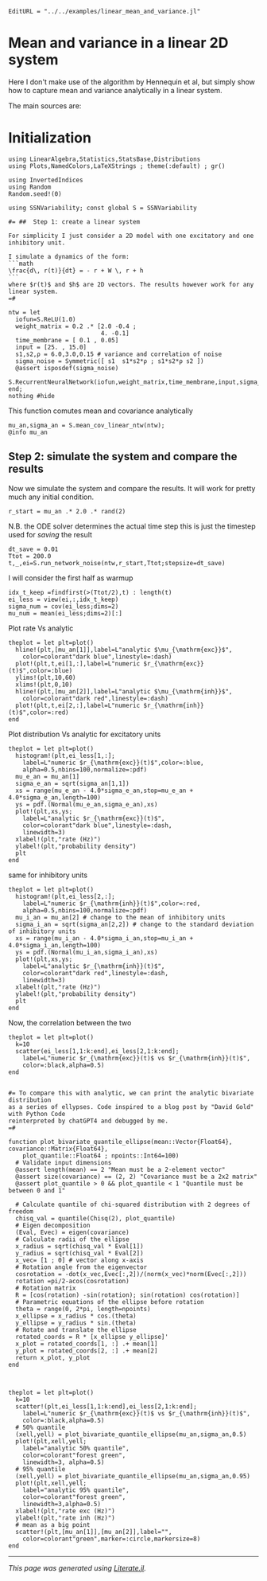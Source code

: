 ```@meta
EditURL = "../../examples/linear_mean_and_variance.jl"
```

# Mean and variance in a linear 2D system

Here I don't make use of the algorithm by Hennequin et al, but simply show how to capture
mean and variance analytically in a linear system.

The main sources are:

# Initialization

````@example linear_mean_and_variance
using LinearAlgebra,Statistics,StatsBase,Distributions
using Plots,NamedColors,LaTeXStrings ; theme(:default) ; gr()

using InvertedIndices
using Random
Random.seed!(0)

using SSNVariability; const global S = SSNVariability

#= ##  Step 1: create a linear system

For simplicity I just consider a 2D model with one excitatory and one
inhibitory unit.

I simulate a dynamics of the form:
```math
\frac{d\, r(t)}{dt} = - r + W \, r + h
```
where $r(t)$ and $h$ are 2D vectors. The results however work for any linear system.
=#

ntw = let
  iofun=S.ReLU(1.0)
  weight_matrix = 0.2 .* [2.0 -0.4 ;
                          4. -0.1]
  time_membrane = [ 0.1 , 0.05]
  input = [25. , 15.0]
  s1,s2,ρ = 6.0,3.0,0.15 # variance and correlation of noise
  sigma_noise = Symmetric([ s1  s1*s2*ρ ; s1*s2*ρ s2 ])
  @assert isposdef(sigma_noise)
  S.RecurrentNeuralNetwork(iofun,weight_matrix,time_membrane,input,sigma_noise)
end;
nothing #hide
````

This function comutes mean and covariance analytically

````@example linear_mean_and_variance
mu_an,sigma_an = S.mean_cov_linear_ntw(ntw);
@info mu_an
````

## Step 2: simulate the system and compare the results
Now we simulate the system and compare the results.
It will work for pretty much any initial condition.

````@example linear_mean_and_variance
r_start = mu_an .* 2.0 .* rand(2)
````

N.B. the ODE solver determines the actual time step
this is just the timestep used for *saving* the result

````@example linear_mean_and_variance
dt_save = 0.01
Ttot = 200.0
t,_,ei=S.run_network_noise(ntw,r_start,Ttot;stepsize=dt_save)
````

I will consider the first half as warmup

````@example linear_mean_and_variance
idx_t_keep =findfirst(>(Ttot/2),t) : length(t)
ei_less = view(ei,:,idx_t_keep)
sigma_num = cov(ei_less;dims=2)
mu_num = mean(ei_less;dims=2)[:]
````

Plot rate Vs analytic

````@example linear_mean_and_variance
theplot = let plt=plot()
  hline!(plt,[mu_an[1]],label=L"analytic $\mu_{\mathrm{exc}}$",
    color=colorant"dark blue",linestyle=:dash)
  plot!(plt,t,ei[1,:],label=L"numeric $r_{\mathrm{exc}}(t)$",color=:blue)
  ylims!(plt,10,60)
  xlims!(plt,0,10)
  hline!(plt,[mu_an[2]],label=L"analytic $\mu_{\mathrm{inh}}$",
    color=colorant"dark red",linestyle=:dash)
  plot!(plt,t,ei[2,:],label=L"numeric $r_{\mathrm{inh}}(t)$",color=:red)
end
````

Plot distribution Vs analytic for excitatory units

````@example linear_mean_and_variance
theplot = let plt=plot()
  histogram!(plt,ei_less[1,:];
    label=L"numeric $r_{\mathrm{exc}}(t)$",color=:blue,
    alpha=0.5,nbins=100,normalize=:pdf)
  mu_e_an = mu_an[1]
  sigma_e_an = sqrt(sigma_an[1,1])
  xs = range(mu_e_an - 4.0*sigma_e_an,stop=mu_e_an + 4.0*sigma_e_an,length=100)
  ys = pdf.(Normal(mu_e_an,sigma_e_an),xs)
  plot!(plt,xs,ys;
    label=L"analytic $r_{\mathrm{exc}}(t)$",
    color=colorant"dark blue",linestyle=:dash,
    linewidth=3)
  xlabel!(plt,"rate (Hz)")
  ylabel!(plt,"probability density")
  plt
end
````

same for inhibitory units

````@example linear_mean_and_variance
theplot = let plt=plot()
  histogram!(plt,ei_less[2,:];
    label=L"numeric $r_{\mathrm{inh}}(t)$",color=:red,
    alpha=0.5,nbins=100,normalize=:pdf)
  mu_i_an = mu_an[2] # change to the mean of inhibitory units
  sigma_i_an = sqrt(sigma_an[2,2]) # change to the standard deviation of inhibitory units
  xs = range(mu_i_an - 4.0*sigma_i_an,stop=mu_i_an + 4.0*sigma_i_an,length=100)
  ys = pdf.(Normal(mu_i_an,sigma_i_an),xs)
  plot!(plt,xs,ys;
    label=L"analytic $r_{\mathrm{inh}}(t)$",
    color=colorant"dark red",linestyle=:dash,
    linewidth=3)
  xlabel!(plt,"rate (Hz)")
  ylabel!(plt,"probability density")
  plt
end
````

Now, the correlation between the two

````@example linear_mean_and_variance
theplot = let plt=plot()
  k=10
  scatter(ei_less[1,1:k:end],ei_less[2,1:k:end];
    label=L"numeric $r_{\mathrm{exc}}(t)$ vs $r_{\mathrm{inh}}(t)$",
    color=:black,alpha=0.5)
end


#= To compare this with analytic, we can print the analytic bivariate distribution
as a series of ellypses. Code inspired to a blog post by "David Gold" with Python Code
reinterpreted by chatGPT4 and debugged by me.
=#

function plot_bivariate_quantile_ellipse(mean::Vector{Float64}, covariance::Matrix{Float64},
    plot_quantile::Float64 ; npoints::Int64=100)
  # Validate input dimensions
  @assert length(mean) == 2 "Mean must be a 2-element vector"
  @assert size(covariance) == (2, 2) "Covariance must be a 2x2 matrix"
  @assert plot_quantile > 0 && plot_quantile < 1 "Quantile must be between 0 and 1"

  # Calculate quantile of chi-squared distribution with 2 degrees of freedom
  chisq_val = quantile(Chisq(2), plot_quantile)
  # Eigen decomposition
  (Eval, Evec) = eigen(covariance)
  # Calculate radii of the ellipse
  x_radius = sqrt(chisq_val * Eval[1])
  y_radius = sqrt(chisq_val * Eval[2])
  x_vec= [1 ; 0] # vector along x-axis
  # Rotation angle from the eigenvector
  cosrotation = -dot(x_vec,Evec[:,2])/(norm(x_vec)*norm(Evec[:,2]))
  rotation =pi/2-acos(cosrotation)
  # Rotation matrix
  R = [cos(rotation) -sin(rotation); sin(rotation) cos(rotation)]
  # Parametric equations of the ellipse before rotation
  theta = range(0, 2*pi, length=npoints)
  x_ellipse = x_radius * cos.(theta)
  y_ellipse = y_radius * sin.(theta)
  # Rotate and translate the ellipse
  rotated_coords = R * [x_ellipse y_ellipse]'
  x_plot = rotated_coords[1, :] .+ mean[1]
  y_plot = rotated_coords[2, :] .+ mean[2]
  return x_plot, y_plot
end



theplot = let plt=plot()
  k=10
  scatter!(plt,ei_less[1,1:k:end],ei_less[2,1:k:end];
    label=L"numeric $r_{\mathrm{exc}}(t)$ vs $r_{\mathrm{inh}}(t)$",
    color=:black,alpha=0.5)
  # 50% quantile
  (xell,yell) = plot_bivariate_quantile_ellipse(mu_an,sigma_an,0.5)
  plot!(plt,xell,yell;
    label="analytic 50% quantile",
    color=colorant"forest green",
    linewidth=3, alpha=0.5)
  # 95% quantile
  (xell,yell) = plot_bivariate_quantile_ellipse(mu_an,sigma_an,0.95)
  plot!(plt,xell,yell;
    label="analytic 95% quantile",
    color=colorant"forest green",
    linewidth=3,alpha=0.5)
  xlabel!(plt,"rate exc (Hz)")
  ylabel!(plt,"rate inh (Hz)")
  # mean as a big point
  scatter!(plt,[mu_an[1]],[mu_an[2]],label="",
    color=colorant"green",marker=:circle,markersize=8)
end
````

---

*This page was generated using [Literate.jl](https://github.com/fredrikekre/Literate.jl).*

